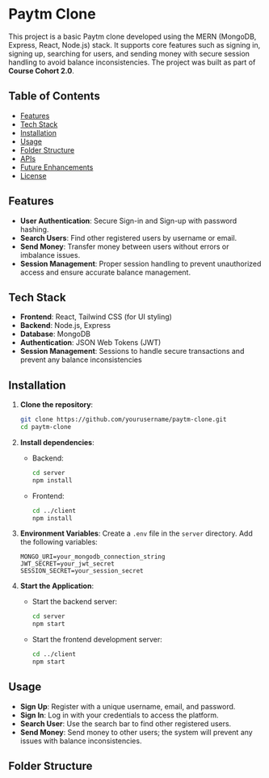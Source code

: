 # Paytm Clone

This project is a basic Paytm clone developed using the MERN (MongoDB, Express, React, Node.js) stack. It supports core features such as signing in, signing up, searching for users, and sending money with secure session handling to avoid balance inconsistencies. The project was built as part of **Course Cohort 2.0**.

## Table of Contents
- [Features](#features)
- [Tech Stack](#tech-stack)
- [Installation](#installation)
- [Usage](#usage)
- [Folder Structure](#folder-structure)
- [APIs](#apis)
- [Future Enhancements](#future-enhancements)
- [License](#license)

## Features
- **User Authentication**: Secure Sign-in and Sign-up with password hashing.
- **Search Users**: Find other registered users by username or email.
- **Send Money**: Transfer money between users without errors or imbalance issues.
- **Session Management**: Proper session handling to prevent unauthorized access and ensure accurate balance management.

## Tech Stack
- **Frontend**: React, Tailwind CSS (for UI styling)
- **Backend**: Node.js, Express
- **Database**: MongoDB
- **Authentication**: JSON Web Tokens (JWT)
- **Session Management**: Sessions to handle secure transactions and prevent any balance inconsistencies

## Installation

1. **Clone the repository**:
    ```bash
    git clone https://github.com/yourusername/paytm-clone.git
    cd paytm-clone
    ```

2. **Install dependencies**:
    - Backend:
      ```bash
      cd server
      npm install
      ```
    - Frontend:
      ```bash
      cd ../client
      npm install
      ```

3. **Environment Variables**:
   Create a `.env` file in the `server` directory. Add the following variables:
    ```plaintext
    MONGO_URI=your_mongodb_connection_string
    JWT_SECRET=your_jwt_secret
    SESSION_SECRET=your_session_secret
    ```

4. **Start the Application**:
    - Start the backend server:
      ```bash
      cd server
      npm start
      ```
    - Start the frontend development server:
      ```bash
      cd ../client
      npm start
      ```

## Usage
- **Sign Up**: Register with a unique username, email, and password.
- **Sign In**: Log in with your credentials to access the platform.
- **Search User**: Use the search bar to find other registered users.
- **Send Money**: Send money to other users; the system will prevent any issues with balance inconsistencies.

## Folder Structure
